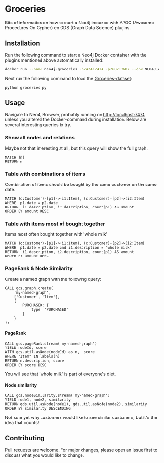 # Groceries

Bits of information on how to start a Neo4j instance with APOC (Awesome Procedures On Cypher) en GDS (Graph Data Science) plugins. 

## Installation

Run the following command to start a Neo4j Docker container with the plugins mentioned above automatically installed:

```bash
docker run --name neo4j-groceries -p7474:7474 -p7687:7687 --env NEO4J_AUTH=neo4j/my-password --env 'NEO4JLABS_PLUGINS=["apoc","graph-data-science"]' neo4j:latest
```
Next run the following command to load the [Groceries-dataset](https://www.kaggle.com/heeraldedhia/groceries-dataset):
```bash
python groceries.py
```

## Usage

Navigate to Neo4j Browser, probably running on [http://localhost:7474](http://localhost:7474), unless you altered the Docker-command during installation. Below are several interesting queries to try.

### Show all nodes and relations
Maybe not that interesting at all, but this query will show the full graph. 
```cypher
MATCH (n)
RETURN n
```

### Table with combinations of items
Combination of items should be bought by the same customer on the same date.
```cypher
MATCH (c:Customer)-[p1]->(i1:Item), (c:Customer)-[p2]->(i2:Item)
WHERE  p1.date = p2.date
RETURN  i1.description, i2.description, count(p1) AS amount
ORDER BY amount DESC
```

### Table with items most of bought together
Items most often bought together with 'whole milk'
```cypher
MATCH (c:Customer)-[p1]->(i1:Item), (c:Customer)-[p2]->(i2:Item)
WHERE  p1.date = p2.date and i1.description = "whole milk"
RETURN  i1.description, i2.description, count(p1) AS amount
ORDER BY amount DESC
```

### PageRank & Node Similarity
Create a named graph with the following query:
```cypher
CALL gds.graph.create(
    'my-named-graph',
    ['Customer', 'Item'],
    {
        PURCHASED: {
            type: 'PURCHASED'
        }
    }
);
```
#### PageRank
```cypher
CALL gds.pageRank.stream('my-named-graph')
YIELD nodeId, score
WITH gds.util.asNode(nodeId) as n,  score
WHERE "Item" IN labels(n)
RETURN n.description, score
ORDER BY score DESC
```
You will see that 'whole milk' is part of everyone's diet.
#### Node similarity
```cypher
CALL gds.nodeSimilarity.stream('my-named-graph')
YIELD node1, node2, similarity
RETURN gds.util.asNode(node1), gds.util.asNode(node2), similarity
ORDER BY similarity DESCENDING
```
Not sure yet why customers would like to see similar customers, but it's the idea that counts!

## Contributing
Pull requests are welcome. For major changes, please open an issue first to discuss what you would like to change.